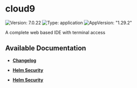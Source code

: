 # cloud9

![Version: 7.0.22](https://img.shields.io/badge/Version-7.0.22-informational?style=flat-square) ![Type: application](https://img.shields.io/badge/Type-application-informational?style=flat-square) ![AppVersion: "1.29.2"](https://img.shields.io/badge/AppVersion-"1.29.2"-informational?style=flat-square)

A complete web based IDE with terminal access

## Available Documentation

- [**Changelog**](CHANGELOG)

- [**Helm Security**](container-security)

- [**Helm Security**](helm-security)

